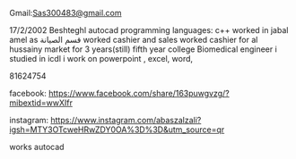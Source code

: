 Gmail:Sas300483@gmail.com

17/2/2002
Beshteghl autocad
programming languages: c++
worked in jabal amel as قسم الصيانة
worked cashier and sales 
worked cashier for al hussainy market for 3 years(still)
fifth year college Biomedical engineer
i studied in  icdl
i work on powerpoint , excel, word,

81624754

facebook:  https://www.facebook.com/share/163puwgvzg/?mibextid=wwXIfr


instagram:  https://www.instagram.com/abaszalzali?igsh=MTY3OTcweHRwZDY0OA%3D%3D&utm_source=qr

works autocad 